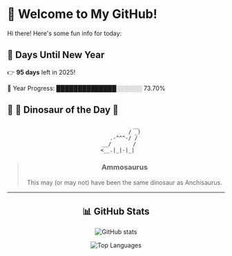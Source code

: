 # 🦖 Welcome to My GitHub!

Hi there! Here's some fun info for today:

## 📅 Days Until New Year
👉 **95 days** left in 2025!

📅 Year Progress: ██████████████░░░░░░ 73.70%

## 🌟 🦕 Dinosaur of the Day 🌟

<div align="center">

```text
             __
            / _)
     .-^^^-/ /
  __/       /
 <__.|_|-|_|
```

> ### **Ammosaurus**
> This may (or may not) have been the same dinosaur as Anchisaurus.

---

## 📊 GitHub Stats
![GitHub stats](https://github-readme-stats.vercel.app/api?username=MAadinP&show_icons=true&theme=tokyonight)

![Top Languages](https://github-readme-stats.vercel.app/api/top-langs/?username=MAadinP&layout=compact&theme=tokyonight&cache_seconds=1)


</div>